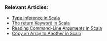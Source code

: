 ### Relevant Articles:

- [Type Inference in Scala](https://www.baeldung.com/scala/type-inference)
- [The return Keyword in Scala](https://www.baeldung.com/scala/return-keyword)
- [Reading Command-Line Arguments in Scala](https://www.baeldung.com/scala/read-command-line-arguments)
- [Copy an Array to Another in Scala](https://www.baeldung.com/scala/array-copy)
